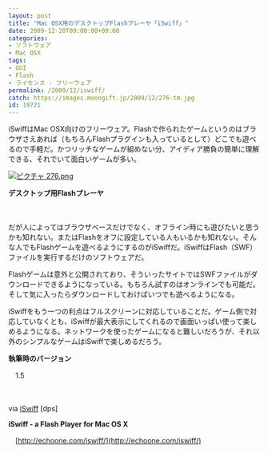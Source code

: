 ```yaml
---
layout: post
title: "Mac OSX用のデスクトップFlashプレーヤ「iSwiff」"
date: 2009-12-20T09:00:00+09:00
categories:
- ソフトウェア
- Mac OSX
tags: 
- GUI
- Flash
- ライセンス - フリーウェア
permalink: /2009/12/iswiff/
catch: https://images.moongift.jp/2009/12/276-tm.jpg
id: 19721
---
```

iSwiffはMac OSX向けのフリーウェア。Flashで作られたゲームというのはブラウザさえあれば（もちろんFlashプラグインも入っているとして）どこでも遊べるので手軽だ。かつリッチなゲームが組めない分、アイディア勝負の簡単に理解できる、それでいて面白いゲームが多い。

  

[![ピクチャ 276.png](https://images.moongift.jp/2009/12/276-tm.jpg)](https://images.moongift.jp/2009/12/276.png)  
  
**デスクトップ用Flashプレーヤ**

  

　

  

だが人によってはブラウザベースだけでなく、オフライン時にも遊びたいと思うかも知れない。またはFlashをオフに設定している人もいるかも知れない。そんな人でもFlashゲームを遊べるようにするのがiSwiffだ。iSwiffはFlash（SWF）ファイルを実行するだけのソフトウェアだ。

  
  
<!--more-->

Flashゲームは意外と公開されており、そういったサイトではSWFファイルがダウンロードできるようになっている。もちろん試すのはオンラインでも可能だ。そして気に入ったらダウンロードしておけばいつでも遊べるようになる。

  

iSwiffをもう一つの利点はフルスクリーンに対応していることだ。ゲーム側で対応していなくとも、iSwiffが最大表示にしてくれるので画面いっぱい使って楽しめるようになる。ネットワークを使ったゲームになると難しいだろうが、それ以外のシンプルなゲームはiSwiffで楽しめるだろう。

  

**執筆時のバージョン**  
  
　1.5

  

　

  

via [iSwiff](http://dpsmac.com/576) [dps]

  

**iSwiff - a Flash Player for Mac OS X**  
  
　[http://echoone.com/iswiff/](http://echoone.com/iswiff/)

  

  
  
  

  
